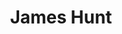 ---
order: 6
link: https://www.jameshunt.com/
title: James Hunt
description: was best known for winning the 1976 Formula One World Championship.
commissioned: Commissioned by Santara Group
video_caption: Parallax background effect.
image_caption: Weebly Frontend / Backend development.
draft: false
---